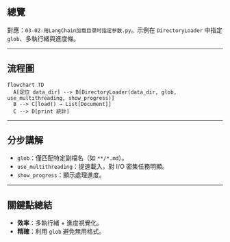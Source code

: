## 總覽

對應：`03-02-用LangChain加载目录时指定参数.py`。示例在 `DirectoryLoader` 中指定 `glob`、多執行緒與進度條。

---

## 流程圖

```mermaid
flowchart TD
  A[定位 data_dir] --> B[DirectoryLoader(data_dir, glob, use_multithreading, show_progress)]
  B --> C[load() → List[Document]]
  C --> D[print 統計]
```

---

## 分步講解

- `glob`：僅匹配特定副檔名（如 `**/*.md`）。
- `use_multithreading`：提速載入，對 I/O 密集任務明顯。
- `show_progress`：顯示處理進度。

---

## 關鍵點總結

- **效率**：多執行緒 + 進度視覺化。
- **精確**：利用 `glob` 避免無用格式。


